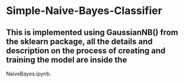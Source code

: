 # Simple-Naive-Bayes-Classifier

## This is implemented using GaussianNB() from the sklearn package, all the details and description on the process of creating and training the model are inside the 
NaiveBayes.ipynb.
